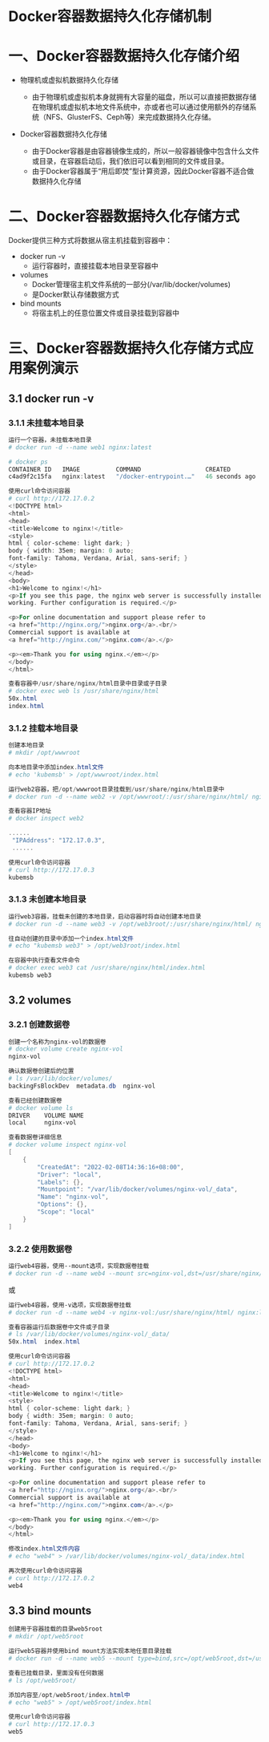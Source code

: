 # Docker容器数据持久化存储机制

# 一、Docker容器数据持久化存储介绍

- 物理机或虚拟机数据持久化存储
  - 由于物理机或虚拟机本身就拥有大容量的磁盘，所以可以直接把数据存储在物理机或虚拟机本地文件系统中，亦或者也可以通过使用额外的存储系统（NFS、GlusterFS、Ceph等）来完成数据持久化存储。



- Docker容器数据持久化存储
  - 由于Docker容器是由容器镜像生成的，所以一般容器镜像中包含什么文件或目录，在容器启动后，我们依旧可以看到相同的文件或目录。
  - 由于Docker容器属于“用后即焚”型计算资源，因此Docker容器不适合做数据持久化存储



# 二、Docker容器数据持久化存储方式

Docker提供三种方式将数据从宿主机挂载到容器中：

- docker run -v
  - 运行容器时，直接挂载本地目录至容器中
- volumes
  - Docker管理宿主机文件系统的一部分(/var/lib/docker/volumes)
  - 是Docker默认存储数据方式
- bind mounts
  - 将宿主机上的任意位置文件或目录挂载到容器中



# 三、Docker容器数据持久化存储方式应用案例演示

## 3.1 docker run -v

### 3.1.1 未挂载本地目录



~~~powershell
运行一个容器，未挂载本地目录
# docker run -d --name web1 nginx:latest
~~~



~~~powershell
# docker ps
CONTAINER ID   IMAGE          COMMAND                  CREATED          STATUS          PORTS     NAMES
c4ad9f2c15fa   nginx:latest   "/docker-entrypoint.…"   46 seconds ago   Up 44 seconds   80/tcp    web1
~~~



~~~powershell
使用curl命令访问容器
# curl http://172.17.0.2
<!DOCTYPE html>
<html>
<head>
<title>Welcome to nginx!</title>
<style>
html { color-scheme: light dark; }
body { width: 35em; margin: 0 auto;
font-family: Tahoma, Verdana, Arial, sans-serif; }
</style>
</head>
<body>
<h1>Welcome to nginx!</h1>
<p>If you see this page, the nginx web server is successfully installed and
working. Further configuration is required.</p>

<p>For online documentation and support please refer to
<a href="http://nginx.org/">nginx.org</a>.<br/>
Commercial support is available at
<a href="http://nginx.com/">nginx.com</a>.</p>

<p><em>Thank you for using nginx.</em></p>
</body>
</html>
~~~



~~~powershell
查看容器中/usr/share/nginx/html目录中目录或子目录
# docker exec web ls /usr/share/nginx/html
50x.html
index.html
~~~



### 3.1.2 挂载本地目录



~~~powershell
创建本地目录
# mkdir /opt/wwwroot
~~~



~~~powershell
向本地目录中添加index.html文件
# echo 'kubemsb' > /opt/wwwroot/index.html
~~~



~~~powershell
运行web2容器，把/opt/wwwroot目录挂载到/usr/share/nginx/html目录中
# docker run -d --name web2 -v /opt/wwwroot/:/usr/share/nginx/html/ nginx:latest
~~~



~~~powershell
查看容器IP地址
# docker inspect web2

......
 "IPAddress": "172.17.0.3",
 ......
~~~



~~~powershell
使用curl命令访问容器
# curl http://172.17.0.3
kubemsb
~~~



### 3.1.3 未创建本地目录



~~~powershell
运行web3容器，挂载未创建的本地目录，启动容器时将自动创建本地目录
# docker run -d --name web3 -v /opt/web3root/:/usr/share/nginx/html/ nginx:latest
~~~



~~~powershell
往自动创建的目录中添加一个index.html文件
# echo "kubemsb web3" > /opt/web3root/index.html
~~~





~~~powershell
在容器中执行查看文件命令
# docker exec web3 cat /usr/share/nginx/html/index.html
kubemsb web3
~~~





## 3.2 volumes

### 3.2.1 创建数据卷



~~~powershell
创建一个名称为nginx-vol的数据卷
# docker volume create nginx-vol
nginx-vol
~~~



~~~powershell
确认数据卷创建后的位置
# ls /var/lib/docker/volumes/
backingFsBlockDev  metadata.db  nginx-vol
~~~



~~~powershell
查看已经创建数据卷
# docker volume ls
DRIVER    VOLUME NAME
local     nginx-vol
~~~



~~~powershell
查看数据卷详细信息
# docker volume inspect nginx-vol
[
    {
        "CreatedAt": "2022-02-08T14:36:16+08:00",
        "Driver": "local",
        "Labels": {},
        "Mountpoint": "/var/lib/docker/volumes/nginx-vol/_data",
        "Name": "nginx-vol",
        "Options": {},
        "Scope": "local"
    }
]
~~~





### 3.2.2 使用数据卷



~~~powershell
运行web4容器，使用--mount选项，实现数据卷挂载
# docker run -d --name web4 --mount src=nginx-vol,dst=/usr/share/nginx/html nginx:latest
~~~



或



~~~powershell
运行web4容器，使用-v选项，实现数据卷挂载
# docker run -d --name web4 -v nginx-vol:/usr/share/nginx/html/ nginx:latest
~~~





~~~powershell
查看容器运行后数据卷中文件或子目录
# ls /var/lib/docker/volumes/nginx-vol/_data/
50x.html  index.html
~~~



~~~powershell
使用curl命令访问容器
# curl http://172.17.0.2
<!DOCTYPE html>
<html>
<head>
<title>Welcome to nginx!</title>
<style>
html { color-scheme: light dark; }
body { width: 35em; margin: 0 auto;
font-family: Tahoma, Verdana, Arial, sans-serif; }
</style>
</head>
<body>
<h1>Welcome to nginx!</h1>
<p>If you see this page, the nginx web server is successfully installed and
working. Further configuration is required.</p>

<p>For online documentation and support please refer to
<a href="http://nginx.org/">nginx.org</a>.<br/>
Commercial support is available at
<a href="http://nginx.com/">nginx.com</a>.</p>

<p><em>Thank you for using nginx.</em></p>
</body>
</html>
~~~



~~~powershell
修改index.html文件内容
# echo "web4" > /var/lib/docker/volumes/nginx-vol/_data/index.html
~~~



~~~powershell
再次使用curl命令访问容器
# curl http://172.17.0.2
web4
~~~





## 3.3 bind mounts



~~~powershell
创建用于容器挂载的目录web5root
# mkdir /opt/web5root
~~~



~~~powershell
运行web5容器并使用bind mount方法实现本地任意目录挂载
# docker run -d --name web5 --mount type=bind,src=/opt/web5root,dst=/usr/share/nginx/html nginx:latest
~~~



~~~powershell
查看已挂载目录，里面没有任何数据
# ls /opt/web5root/
~~~



~~~powershell
添加内容至/opt/web5root/index.html中
# echo "web5" > /opt/web5root/index.html
~~~



~~~powershell
使用curl命令访问容器
# curl http://172.17.0.3
web5
~~~



